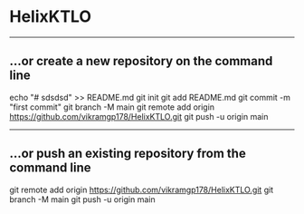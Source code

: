 # HelixKTLO
----------------------------------------------------------------------------------
…or create a new repository on the command line
----------------------------------------------------------------------------------

echo "# sdsdsd" >> README.md
git init
git add README.md
git commit -m "first commit"
git branch -M main
git remote add origin https://github.com/vikramgp178/HelixKTLO.git
git push -u origin main

----------------------------------------------------------------------------------
…or push an existing repository from the command line
----------------------------------------------------------------------------------


git remote add origin https://github.com/vikramgp178/HelixKTLO.git
git branch -M main
git push -u origin main

